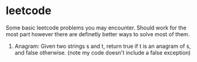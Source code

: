 # leetcode
Some basic leetcode problems you may encounter. Should work for the most part however there are definetly better ways to solve most of them. 

1. Anagram: Given two strings s and t, return true if t is an anagram of s, and false otherwise. (note my code doesn't include a false exception)

